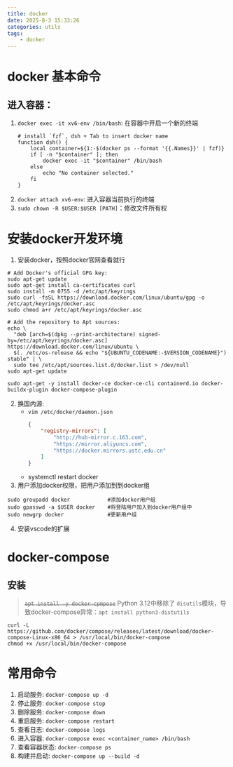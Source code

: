 ```yaml
---
title: docker
date: 2025-8-3 15:33:26
categories: utils
tags:
    - docker
---
```


# docker 基本命令

## 进入容器：
1. `docker exec -it xv6-env /bin/bash`: 在容器中开启一个新的终端
    ```shell
    # install `fzf`, dsh + Tab to insert docker name
    function dsh() {
        local container=${1:-$(docker ps --format '{{.Names}}' | fzf)}
        if [ -n "$container" ]; then
            docker exec -it "$container" /bin/bash
        else
            echo "No container selected."
        fi
    }
    ```
2. `docker attach xv6-env`: 进入容器当前执行的终端
3. `sudo chown -R $USER:$USER [PATH]`：修改文件所有权


# 安装docker开发环境
1. 安装docker，按照docker官网查看就行
```shell
# Add Docker's official GPG key:
sudo apt-get update
sudo apt-get install ca-certificates curl
sudo install -m 0755 -d /etc/apt/keyrings
sudo curl -fsSL https://download.docker.com/linux/ubuntu/gpg -o /etc/apt/keyrings/docker.asc
sudo chmod a+r /etc/apt/keyrings/docker.asc

# Add the repository to Apt sources:
echo \
  "deb [arch=$(dpkg --print-architecture) signed-by=/etc/apt/keyrings/docker.asc] https://download.docker.com/linux/ubuntu \
  $(. /etc/os-release && echo "${UBUNTU_CODENAME:-$VERSION_CODENAME}") stable" | \
  sudo tee /etc/apt/sources.list.d/docker.list > /dev/null
sudo apt-get update

sudo apt-get -y install docker-ce docker-ce-cli containerd.io docker-buildx-plugin docker-compose-plugin
```
2. 换国内源:
    + `vim /etc/docker/daemon.json`
        ```json
        {
            "registry-mirrors": [
                "http://hub-mirror.c.163.com",
                "https://mirror.aliyuncs.com",
                "https://docker.mirrors.ustc.edu.cn"
            ]
        }
        ```
    + systemctl restart docker
3. 用户添加docker权限，把用户添加到到docker组
```shell
sudo groupadd docker            #添加docker用户组
sudo gpasswd -a $USER docker    #将登陆用户加入到docker用户组中
sudo newgrp docker              #更新用户组
```
4. 安装vscode的扩展

# docker-compose

## 安装
> ~~`apt install -y docker-cpmpose`~~
> Python 3.12中移除了 `disutils`模块，导致docker-compose异常：`apt install python3-distutils`

```shell
curl -L https://github.com/docker/compose/releases/latest/download/docker-compose-Linux-x86_64 > /usr/local/bin/docker-compose
chmod +x /usr/local/bin/docker-compose
```

# 常用命令
1. 启动服务: `docker-compose up -d`
2. 停止服务: `docker-compose stop`
3. 删除服务: `docker-compose down`
4. 重启服务: `docker-compose restart`
5. 查看日志: `docker-compose logs`
6. 进入容器: `docker-compose exec <container_name> /bin/bash`
7. 查看容器状态: `docker-compose ps`
8. 构建并启动: `docker-compose up --build -d`



